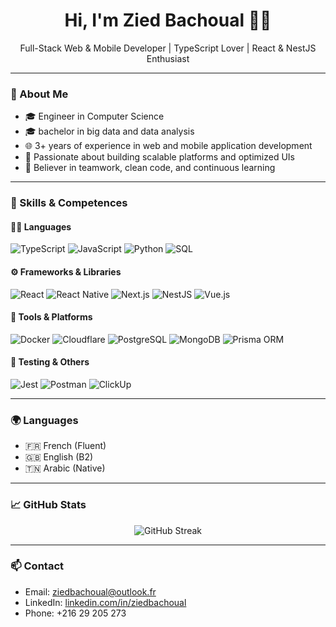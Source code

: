 <h1 align="center">Hi, I'm Zied Bachoual 👨‍💻</h1>

<p align="center">
  Full-Stack Web & Mobile Developer | TypeScript Lover | React & NestJS Enthusiast  
</p>

---

### 💼 About Me

- 🎓 Engineer in Computer Science
- 🎓 bachelor in big data and data analysis
- 🌐 3+ years of experience in web and mobile application development
- 🚀 Passionate about building scalable platforms and optimized UIs
- 🤝 Believer in teamwork, clean code, and continuous learning

---

### 🧠 Skills & Competences

#### 👨‍💻 Languages
![TypeScript](https://img.shields.io/badge/-TypeScript-3178C6?logo=typescript&logoColor=white)
![JavaScript](https://img.shields.io/badge/-JavaScript-F7DF1E?logo=javascript&logoColor=black)
![Python](https://img.shields.io/badge/-Python-3776AB?logo=python&logoColor=white)
![SQL](https://img.shields.io/badge/-SQL-4479A1?logo=mysql&logoColor=white)

#### ⚙️ Frameworks & Libraries
![React](https://img.shields.io/badge/-React-61DAFB?logo=react&logoColor=black)
![React Native](https://img.shields.io/badge/-React%20Native-61DAFB?logo=react&logoColor=black)
![Next.js](https://img.shields.io/badge/-Next.js-000000?logo=next.js&logoColor=white)
![NestJS](https://img.shields.io/badge/-NestJS-E0234E?logo=nestjs&logoColor=white)
![Vue.js](https://img.shields.io/badge/-Vue.js-4FC08D?logo=vue.js&logoColor=white)

#### 🧰 Tools & Platforms
![Docker](https://img.shields.io/badge/-Docker-2496ED?logo=docker&logoColor=white)
![Cloudflare](https://img.shields.io/badge/-Cloudflare-F38020?logo=cloudflare&logoColor=white)
![PostgreSQL](https://img.shields.io/badge/-PostgreSQL-4169E1?logo=postgresql&logoColor=white)
![MongoDB](https://img.shields.io/badge/-MongoDB-47A248?logo=mongodb&logoColor=white)
![Prisma ORM](https://img.shields.io/badge/-Prisma-2D3748?logo=prisma&logoColor=white)

#### 🧪 Testing & Others
![Jest](https://img.shields.io/badge/-Jest-C21325?logo=jest&logoColor=white)
![Postman](https://img.shields.io/badge/-Postman-FF6C37?logo=postman&logoColor=white)
![ClickUp](https://img.shields.io/badge/-ClickUp-7B68EE?logo=clickup&logoColor=white)

---

### 🌍 Languages

- 🇫🇷 French (Fluent)
- 🇬🇧 English (B2)
- 🇹🇳 Arabic (Native)

---

### 📈 GitHub Stats

<p align="center">
  <img src="https://streak-stats.demolab.com/?user=ziedbachoual&theme=tokyonight" alt="GitHub Streak" />
</p>

---

### 📫 Contact

- Email: ziedbachoual@outlook.fr  
- LinkedIn: [linkedin.com/in/ziedbachoual](https://www.linkedin.com/in/ziedbachoual/)  
- Phone: +216 29 205 273
